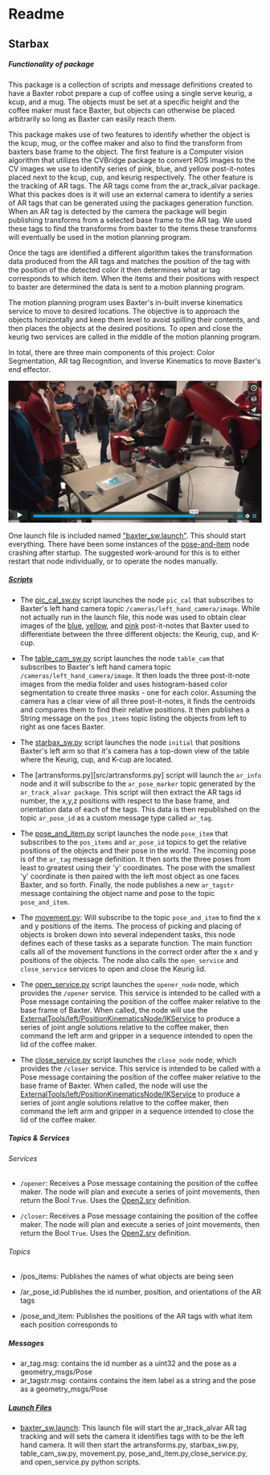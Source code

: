 # Readme
## Starbax

##### Functionality of package
This package is a collection of scripts and message definitions created to have a Baxter robot prepare a cup of coffee using a single serve keurig, a kcup, and a mug. The objects must be set at a specific height and the coffee maker must face Baxter, but objects can otherwise be placed arbitrarily so long as Baxter can easily reach them.

This package makes use of two features to identify whether the object is the kcup, mug, or the coffee maker and also to find the transform from baxters base frame to the object. The first feature is a Computer vision algorithm that utilizes the CVBridge package to convert ROS images to the CV images we use to identify series of pink, blue, and yellow post-it-notes placed next to the kcup, cup, and keurig respectively.
The other feature is the tracking of AR tags. The AR tags come from the ar_track_alvar package. What this packes does is it will use an external camera to identify a series of AR tags that can be generated using the packages generation function. When an AR tag is detected by the camera the package will begin publishing transforms from a selected base frame to the AR tag. We used these tags to find the transforms from baxter to the items these transforms will eventually be used in the motion planning program. 

Once the tags are identified  a different algorithm takes the transformation data produced from the AR tags and matches the position of the tag with the position of the detected color it then determines what ar tag corresponds to which item. When the items and their positions with respect to baxter are determined the data is sent to a motion planning program. 

The motion planning program uses Baxter's in-built inverse kinematics service to move to desired locations. The objective is to approach the objects horizontally and keep them level to avoid spilling their contents, and then places the objects at the desired positions. 
To open and close the keurig two services are called in the middle of the motion planning program. 

 
In total, there are three main components of this project: Color Segmentation, AR tag Recognition, and Inverse Kinematics to move Baxter's end effector. 


[![baxpicture](./media/demo_screen.png)](https://vimeo.com/246536038)

One launch file is included named ["baxter_sw.launch"][launch-launch1]. This should start everything. There have been some instances of the [pose-and-item](/src/pose_and_item) node crashing after startup. The suggested work-around for this is to either restart that node individually, or to operate the nodes manually.


##### [Scripts][src]
* The [pic_cal_sw.py](src/pic_cal_sw.py) script launches the node `pic_cal` that subscribes to Baxter's left hand camera topic `/cameras/left_hand_camera/image`. While not actually run in the launch file, this node was used to obtain clear images of the [blue][media-post2], [yellow][media-post1], and [pink][media-post3] post-it-notes that Baxter used to differentiate between the three different objects: the Keurig, cup, and K-cup.

* The [table_cam_sw.py](src/table_cam_sw.py) script launches the node `table_cam` that subscribes to Baxter's left hand camera topic `/cameras/left_hand_camera/image`. It then loads the three post-it-note images from the media folder and uses histogram-based color segmentation to create three masks - one for each color. Assuming the camera has a clear view of all three post-it-notes, it finds the centroids and compares them to find their relative positions. It then publishes a String message on the `pos_items` topic listing the objects from left to right as one faces Baxter. 

* The [starbax_sw.py](/src/starbax_sw.py) script launches the node `initial` that positions Baxter's left arm so that it's camera has a top-down view of the table where the Keurig, cup, and K-cup are located.

* The [artransforms.py][src/artransforms.py] script will launch the `ar_info` node and it will subscribe to the `ar_pose_marker` topic generated by the `ar_track_alvar package`. This script will then extract the AR tags id number, the x,y,z positions with respect to the base frame, and orientation data of each of the tags. This data is then republished on the topic `ar_pose_id` as a custom message type called `ar_tag`. 

* The [pose_and_item.py](/src/pose_and_item) script launches the node `pose_item` that subscribes to the `pos_items` and `ar_pose_id` topics to get the relative positions of the objects and their pose in the world. The incoming pose is of the `ar_tag` message definition. It then sorts the three poses from least to greatest using their 'y' coordinates. The pose with the smallest 'y' coordinate is then paired with the left most object as one faces Baxter, and so forth. Finally, the node publishes a new `ar_tagstr` message containing the object name and pose to the topic `pose_and_item`.

* The [movement.py][src-movem]:  Will subscribe to the topic `pose_and_item` to find the x and y positions of the items. The process of picking and placing of objects is broken down into several independent tasks, this node defines each of these tasks as a separate function. The main function calls all of the movement functions in the correct order after the x and y positions of the objects. The node also calls  the `open_service` and `close_service` services to open and close the Keurig lid.

* The [open_service.py][src-open] script launches the `opener_node` node, which provides the `/opener` service. This service is intended to be called with a Pose message containing the position of the coffee maker relative to the base frame of Baxter. When called, the node will use the [ExternalTools/left/PositionKinematicsNode/IKService][src-open-ik] to produce a series of joint angle solutions relative to the coffee maker, then command the left arm and gripper in a sequence intended to open the lid of the coffee maker.

* The [close_service.py][src-close] script launches the `close_node` node, which provides the `/closer` service. This service is intended to be called with a Pose message containing the position of the coffee maker relative to the base frame of Baxter. When called, the node will use the [ExternalTools/left/PositionKinematicsNode/IKService][src-close-ik] to produce a series of joint angle solutions relative to the coffee maker, then command the left arm and gripper in a sequence intended to close the lid of the coffee maker.


##### Topics & Services

###### Services
* `/opener`: Receives a Pose message containing the position of the coffee maker. The node will plan and execute a series of joint movements, then return the Bool `True`. Uses the [Open2.srv][srv-2] definition.

* `/closer`: Receives a Pose message containing the position of the coffee maker. The node will plan and execute a series of joint movements, then return the Bool `True`. Uses the [Open2.srv][srv-2] definition.

###### Topics

* /pos_items: Publishes the names of what objects are being seen

* /ar_pose_id:Publishes the id number, position, and orientations of the AR tags

* /pose_and_item: Publishes the positions of the AR tags with what item each position corresponds to 

##### Messages
* ar_tag.msg: contains the id number as a uint32 and the pose as a geometry_msgs/Pose
* ar_tagstr.msg: contains contains the item label as a string and the pose as a geometry_msgs/Pose


##### [Launch Files][launch]

* [baxter_sw.launch][launch-launch1]: This launch file will start the ar_track_alvar AR tag tracking and will sets the camera it identifies tags with to be the left hand camera. It will then start the artransforms.py, starbax_sw.py, table_cam_sw.py, movement.py, pose_and_item.py,close_service.py, and open_service.py python scripts.


[src]:https://github.com/Laurenhut/ME495-final-project/tree/master/src
[src-artrans]:https://github.com/Laurenhut/ME495-final-project/blob/master/src/artransforms.py
[src-movem]:https://github.com/Laurenhut/ME495-final-project/blob/master/src/movement.py
[src-close]:https://github.com/Laurenhut/ME495-final-project/blob/master/src/close_service.py
[src-close-ik]:https://github.com/Laurenhut/ME495-final-project/blob/8abeed0ab9085f8ded1aa93a2818832768050d51/src/close_service.py#L90
[src-open]:https://github.com/Laurenhut/ME495-final-project/blob/master/src/open_service.py
[src-open-ik]:https://github.com/Laurenhut/ME495-final-project/blob/8abeed0ab9085f8ded1aa93a2818832768050d51/src/open_service.py#L90
[src-press]:https://github.com/Laurenhut/ME495-final-project/blob/master/src/press_service.py
[src-press-ik]:https://github.com/Laurenhut/ME495-final-project/blob/8abeed0ab9085f8ded1aa93a2818832768050d51/src/press_service.py#L90

[srv-2]:https://github.com/Laurenhut/ME495-final-project/blob/master/srv/Open2.srv

[launch]:https://github.com/Laurenhut/ME495-final-project/tree/master/launch
[launch-launch1]:https://github.com/Laurenhut/ME495-final-project/blob/master/launch/baxter_sw.launch

[media-post1]:https://github.com/Laurenhut/ME495-final-project/blob/master/media/coffee.png
[media-post2]:https://github.com/Laurenhut/ME495-final-project/blob/master/media/cup.png
[media-post3]:https://github.com/Laurenhut/ME495-final-project/blob/master/media/kcup.png
